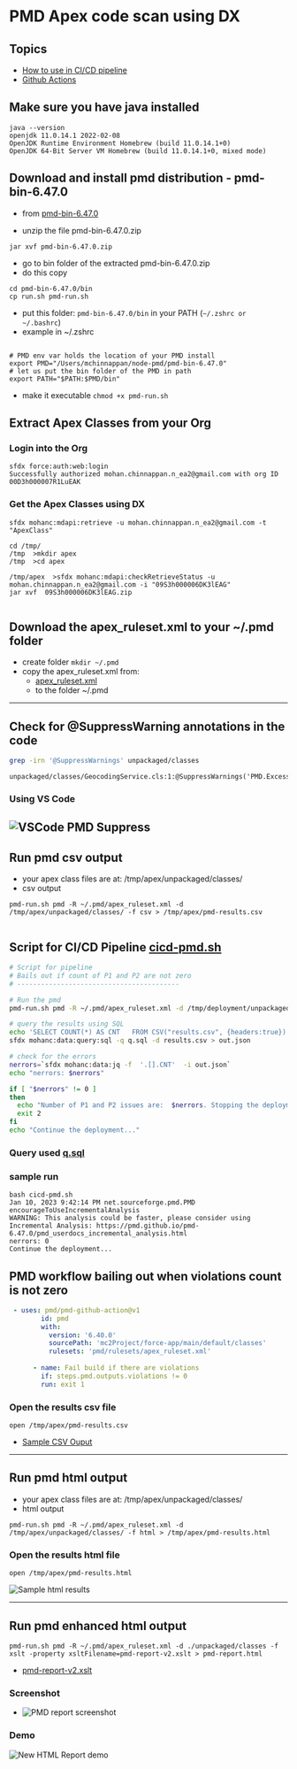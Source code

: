 # PMD Apex code scan using DX 


## Topics
- [How to use in CI/CD pipeline](#cicd)
- [Github Actions](#gha)

## Make sure you have java installed
```
java --version
openjdk 11.0.14.1 2022-02-08
OpenJDK Runtime Environment Homebrew (build 11.0.14.1+0)
OpenJDK 64-Bit Server VM Homebrew (build 11.0.14.1+0, mixed mode)

```

## Download and install pmd distribution - pmd-bin-6.47.0 

- from [pmd-bin-6.47.0](dist/pmd-bin-6.47.0.zip)

- unzip the file pmd-bin-6.47.0.zip

```
jar xvf pmd-bin-6.47.0.zip
```


- go to bin folder of the extracted pmd-bin-6.47.0.zip
- do this copy
```
cd pmd-bin-6.47.0/bin
cp run.sh pmd-run.sh 
```

- put this folder: ```pmd-bin-6.47.0/bin``` in your PATH (```~/.zshrc or ~/.bashrc```)
- example in ~/.zshrc
```

# PMD env var holds the location of your PMD install
export PMD="/Users/mchinnappan/node-pmd/pmd-bin-6.47.0"
# let us put the bin folder of the PMD in path
export PATH="$PATH:$PMD/bin"

```
- make it executable ```chmod +x pmd-run.sh```

## Extract Apex Classes from your Org

### Login into the Org
```
sfdx force:auth:web:login
Successfully authorized mohan.chinnappan.n_ea2@gmail.com with org ID 00D3h000007R1LuEAK

```
### Get the Apex Classes using DX
```
sfdx mohanc:mdapi:retrieve -u mohan.chinnappan.n_ea2@gmail.com -t "ApexClass"

cd /tmp/
/tmp  >mkdir apex
/tmp  >cd apex

/tmp/apex  >sfdx mohanc:mdapi:checkRetrieveStatus -u mohan.chinnappan.n_ea2@gmail.com -i "09S3h000006DK3lEAG"
jar xvf  09S3h000006DK3lEAG.zip


```

## Download the apex_ruleset.xml to your ~/.pmd folder 
- create folder ```mkdir ~/.pmd```
- copy the apex_ruleset.xml from:
	- [apex_ruleset.xml](pmd-rules/apex_ruleset.xml)
	- to the folder ~/.pmd

-----------------

<a name='suppress'></a>
## Check for @SuppressWarning annotations in the code 

```bash
grep -irn '@SuppressWarnings' unpackaged/classes 
```
```
unpackaged/classes/GeocodingService.cls:1:@SuppressWarnings('PMD.ExcessiveParameterList')

```

### Using VS Code
![VSCode PMD Suppress](img/pmd-supress-1.png)
------------------
## Run pmd csv output
- your apex class files are at: /tmp/apex/unpackaged/classes/
- csv output
```
pmd-run.sh pmd -R ~/.pmd/apex_ruleset.xml -d /tmp/apex/unpackaged/classes/ -f csv > /tmp/apex/pmd-results.csv


```

<a name="cicd"></a>

## Script for CI/CD Pipeline [cicd-pmd.sh](cicd-pmd.sh)

```bash
# Script for pipeline
# Bails out if count of P1 and P2 are not zero
# -----------------------------------------

# Run the pmd
pmd-run.sh pmd -R ~/.pmd/apex_ruleset.xml -d /tmp/deployment/unpackaged/classes/  -f csv > results.csv

# query the results using SQL
echo 'SELECT COUNT(*) AS CNT   FROM CSV("results.csv", {headers:true}) WHERE Priority < 3' > q.sql
sfdx mohanc:data:query:sql -q q.sql -d results.csv > out.json

# check for the errors
nerrors=`sfdx mohanc:data:jq -f  '.[].CNT'  -i out.json`
echo "nerrors: $nerrors"

if [ "$nerrors" != 0 ]
then
  echo "Number of P1 and P2 issues are:  $nerrors. Stopping the deployment!"
  exit 2
fi
echo "Continue the deployment..."

```

### Query used [q.sql](q.sql)

### sample run
```
bash cicd-pmd.sh 
Jan 10, 2023 9:42:14 PM net.sourceforge.pmd.PMD encourageToUseIncrementalAnalysis
WARNING: This analysis could be faster, please consider using Incremental Analysis: https://pmd.github.io/pmd-6.47.0/pmd_userdocs_incremental_analysis.html
nerrors: 0
Continue the deployment...
```

<a name='gha'></a>

## PMD workflow bailing out when violations count is not zero

```yaml
 - uses: pmd/pmd-github-action@v1
        id: pmd
        with:
          version: '6.40.0'
          sourcePath: 'mc2Project/force-app/main/default/classes'
          rulesets: 'pmd/rulesets/apex_ruleset.xml'
      
      - name: Fail build if there are violations
        if: steps.pmd.outputs.violations != 0
        run: exit 1
```

### Open the results csv file

```
open /tmp/apex/pmd-results.csv

```
- [Sample CSV Ouput](img/pmd-results_s.csv)

-----------------
## Run pmd html output
- your apex class files are at: /tmp/apex/unpackaged/classes/
- html output
```
pmd-run.sh pmd -R ~/.pmd/apex_ruleset.xml -d /tmp/apex/unpackaged/classes/ -f html > /tmp/apex/pmd-results.html
```

### Open the results html file

```
open /tmp/apex/pmd-results.html

```

![Sample html results](img/pmd-results-1.png)

-------
## Run pmd enhanced html output

```
pmd-run.sh pmd -R ~/.pmd/apex_ruleset.xml -d ./unpackaged/classes -f xslt -property xsltFilename=pmd-report-v2.xslt > pmd-report.html

```
- [pmd-report-v2.xslt](https://raw.githubusercontent.com/mohan-chinnappan-n/pmd/master/pmd-core/etc/xslt/pmd-report-v2.xslt)


### Screenshot
- ![PMD report screenshot](img/pmd-report-2.1.png )


### Demo
![New HTML Report demo](https://raw.githubusercontent.com/mohan-chinnappan-n/kural-docs/master/img/new_pmd-report-1.gif)


